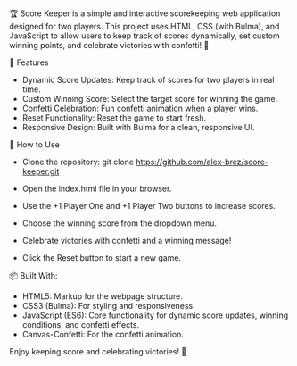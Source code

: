 🏆 
Score Keeper is a simple and interactive scorekeeping web application designed for two players. This project uses HTML, CSS (with Bulma), and JavaScript to allow users to keep track of scores dynamically, set custom winning points, and celebrate victories with confetti! 🎉

🎯 Features
 - Dynamic Score Updates: Keep track of scores for two players in real time.
 - Custom Winning Score: Select the target score for winning the game.
 - Confetti Celebration: Fun confetti animation when a player wins.
 - Reset Functionality: Reset the game to start fresh.
 - Responsive Design: Built with Bulma for a clean, responsive UI.

🚀 How to Use
 - Clone the repository:
        git clone https://github.com/alex-brez/score-keeper.git
 - Open the index.html file in your browser.

 - Use the +1 Player One and +1 Player Two buttons to increase scores.
 - Choose the winning score from the dropdown menu.
 - Celebrate victories with confetti and a winning message!
 - Click the Reset button to start a new game.

📦 Built With:
 - HTML5: Markup for the webpage structure.
 - CSS3 (Bulma): For styling and responsiveness.
 - JavaScript (ES6): Core functionality for dynamic score updates, winning conditions, and confetti effects.
 - Canvas-Confetti: For the confetti animation.

Enjoy keeping score and celebrating victories! 🥳

